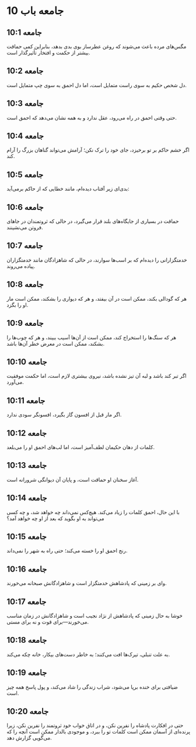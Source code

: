 # جامعه باب 10

## جامعه 10:1
مگس‌های مرده باعث می‌شوند که روغن عطرساز بوی بدی بدهد، بنابراین کمی حماقت بیشتر از حکمت و افتخار تأثیرگذار است.

## جامعه 10:2
دل شخص حکیم به سوی راست متمایل است، اما دل احمق به سوی چپ متمایل است.

## جامعه 10:3
حتی وقتی احمق در راه می‌رود، عقل ندارد و به همه نشان می‌دهد که احمق است.

## جامعه 10:4
اگر خشم حاکم بر تو برخیزد، جای خود را ترک نکن؛ آرامش می‌تواند گناهان بزرگ را آرام کند.

## جامعه 10:5
بدی‌ای زیر آفتاب دیده‌ام، مانند خطایی که از حاکم برمی‌آید:

## جامعه 10:6
حماقت در بسیاری از جایگاه‌های بلند قرار می‌گیرد، در حالی که ثروتمندان در جاهای فروتن می‌نشینند.

## جامعه 10:7
خدمتگزارانی را دیده‌ام که بر اسب‌ها سوارند، در حالی که شاهزادگان مانند خدمتگزاران پیاده می‌روند.

## جامعه 10:8
هر که گودالی بکند، ممکن است در آن بیفتد، و هر که دیواری را بشکند، ممکن است مار او را بگزد.

## جامعه 10:9
هر که سنگ‌ها را استخراج کند، ممکن است از آن‌ها آسیب ببیند، و هر که چوب‌ها را بشکند، ممکن است در معرض خطر آن‌ها باشد.

## جامعه 10:10
اگر تبر کند باشد و لبه آن تیز نشده باشد، نیروی بیشتری لازم است، اما حکمت موفقیت می‌آورد.

## جامعه 10:11
اگر مار قبل از افسون گاز بگیرد، افسونگر سودی ندارد.

## جامعه 10:12
کلمات از دهان حکیمان لطف‌آمیز است، اما لب‌های احمق او را می‌بلعد.

## جامعه 10:13
آغاز سخنان او حماقت است، و پایان آن دیوانگی شرورانه است.

## جامعه 10:14
با این حال، احمق کلمات را زیاد می‌کند. هیچ‌کس نمی‌داند چه خواهد شد، و چه کسی می‌تواند به او بگوید که بعد از او چه خواهد آمد؟

## جامعه 10:15
رنج احمق او را خسته می‌کند؛ حتی راه به شهر را نمی‌داند.

## جامعه 10:16
وای بر زمینی که پادشاهش خدمتگزار است و شاهزادگانش صبحانه می‌خورند.

## جامعه 10:17
خوشا به حال زمینی که پادشاهش از نژاد نجیب است و شاهزادگانش در زمان مناسب می‌خورند—برای قوت و نه برای مستی.

## جامعه 10:18
به علت تنبلی، تیرک‌ها افت می‌کنند؛ به خاطر دست‌های بیکار، خانه چکه می‌کند.

## جامعه 10:19
ضیافتی برای خنده برپا می‌شود، شراب زندگی را شاد می‌کند، و پول پاسخ همه چیز است.

## جامعه 10:20
حتی در افکارت پادشاه را نفرین نکن، و در اتاق خواب خود ثروتمند را نفرین نکن، زیرا پرنده‌ای از آسمان ممکن است کلمات تو را ببرد، و موجودی بالدار ممکن است آنچه را که می‌گویی گزارش دهد.
